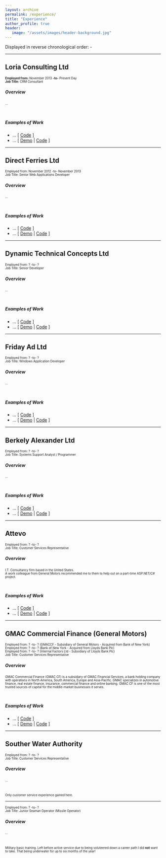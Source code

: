 ```yaml
---
layout: archive
permalink: /experience/
title: "Experience"
author_profile: true
header: 
   image: "/assets/images/header-background.jpg" 
---
```


Displayed in reverse chronological order: -

<hr/>
<h2>Loria Consulting Ltd</h2>
<p style="font-size:0.70em; margin-top:0; margin-bottom: 0;"><strong>Employed from:</strong> November 2013 <strong>-to-</strong> Present Day</p>
<p style="font-size:0.70em; margin-top:0; margin-bottom: 0;"><strong>Job Title:</strong> CRM Consultant</p>
<h5>Overview</h5>
<p style="font-size:0.70em;">...</p>
<br>
<h5>Examples of Work</h5> 
<ul>
  <li>... [ <a href="https://github.com/julianmummery/sagecrm-context-menu" target="_blank">Code</a> ]</li>
  <li>... [ <a href="https://github.com/julianmummery/sagecrm-please-wait-animation/blob/master/SageCRM-Loading-Anim.mp4?raw=true" target="_blank">Demo</a> | <a href="https://github.com/julianmummery/sagecrm-please-wait-animation" target="_blank">Code</a> ]</li>
</ul>

<hr/>
<h2>Direct Ferries Ltd</h2>
<p style="font-size:0.70em; margin-top:0; margin-bottom: 0;">Employed from: November 2012 -to- November 2013</p>
<p style="font-size:0.70em; margin-top:0; margin-bottom: 0;">Job Title: Senior Web Applications Developer</p>
<h5>Overview</h5>
<p style="font-size:0.70em;">...</p>
<br>
<h5>Examples of Work</h5> 
<ul>
  <li>... [ <a href="https://github.com/julianmummery/sagecrm-context-menu" target="_blank">Code</a> ]</li>
  <li>... [ <a href="https://github.com/julianmummery/sagecrm-please-wait-animation/blob/master/SageCRM-Loading-Anim.mp4?raw=true" target="_blank">Demo</a> | <a href="https://github.com/julianmummery/sagecrm-please-wait-animation" target="_blank">Code</a> ]</li>
</ul>

<hr/>
<h2>Dynamic Technical Concepts Ltd</h2>
<p style="font-size:0.70em; margin-top:0; margin-bottom: 0;">Employed from: ? -to- ?</p>
<p style="font-size:0.70em; margin-top:0; margin-bottom: 0;">Job Title: Senior Developer</p>
<h5>Overview</h5>
<p style="font-size:0.70em;">...</p>
<br>
<h5>Examples of Work</h5> 
<ul>
  <li>... [ <a href="https://github.com/julianmummery/sagecrm-context-menu" target="_blank">Code</a> ]</li>
  <li>... [ <a href="https://github.com/julianmummery/sagecrm-please-wait-animation/blob/master/SageCRM-Loading-Anim.mp4?raw=true" target="_blank">Demo</a> | <a href="https://github.com/julianmummery/sagecrm-please-wait-animation" target="_blank">Code</a> ]</li>
</ul>

<hr/>
<h2>Friday Ad Ltd</h2>
<p style="font-size:0.70em; margin-top:0; margin-bottom: 0;">Employed from: ? -to- ?</p>
<p style="font-size:0.70em; margin-top:0; margin-bottom: 0;">Job Title: Windows Application Developer</p>
<h5>Overview</h5>
<p style="font-size:0.70em;">...</p>
<br>
<h5>Examples of Work</h5> 
<ul>
  <li>... [ <a href="https://github.com/julianmummery/sagecrm-context-menu" target="_blank">Code</a> ]</li>
  <li>... [ <a href="https://github.com/julianmummery/sagecrm-please-wait-animation/blob/master/SageCRM-Loading-Anim.mp4?raw=true" target="_blank">Demo</a> | <a href="https://github.com/julianmummery/sagecrm-please-wait-animation" target="_blank">Code</a> ]</li>
</ul>

<hr/>
<h2>Berkely Alexander Ltd</h2>
<p style="font-size:0.70em; margin-top:0; margin-bottom: 0;">Employed from: ? -to- ?</p>
<p style="font-size:0.70em; margin-top:0; margin-bottom: 0;">Job Title: Systems Support Analyst / Programmer</p>
<h5>Overview</h5>
<p style="font-size:0.70em;">...</p>
<br>
<h5>Examples of Work</h5> 
<ul>
  <li>... [ <a href="https://github.com/julianmummery/sagecrm-context-menu" target="_blank">Code</a> ]</li>
  <li>... [ <a href="https://github.com/julianmummery/sagecrm-please-wait-animation/blob/master/SageCRM-Loading-Anim.mp4?raw=true" target="_blank">Demo</a> | <a href="https://github.com/julianmummery/sagecrm-please-wait-animation" target="_blank">Code</a> ]</li>
</ul>

<hr/>
<h2>Attevo</h2>
<p style="font-size:0.70em; margin-top:0; margin-bottom: 0;">Employed from: ? -to- ?</p>
<p style="font-size:0.70em; margin-top:0; margin-bottom: 0;">Job Title: Customer Services Representative</p>
<h5>Overview</h5>
<p style="font-size:0.70em;">I.T. Consultancy firm based in the United States.<br>A work colleague from General Motors recommended me to them to help out on a part-time ASP.NET/C# project.</p>
<br>
<h5>Examples of Work</h5>
<ul>
  <li>... [ <a href="https://github.com/julianmummery/sagecrm-context-menu" target="_blank">Code</a> ]</li>
  <li>... [ <a href="https://github.com/julianmummery/sagecrm-please-wait-animation/blob/master/SageCRM-Loading-Anim.mp4?raw=true" target="_blank">Demo</a> | <a href="https://github.com/julianmummery/sagecrm-please-wait-animation" target="_blank">Code</a> ]</li>
</ul>

<hr/>
<h2>GMAC Commercial Finance (General Motors)</h2>
<p style="font-size:0.70em; margin-top:0; margin-bottom: 0;">Employed from: ? -to- ?  (GMACCF - Subsidiary of General Motors - Acquired from Bank of New York)</p>
<p style="font-size:0.70em; margin-top:0; margin-bottom: 0;">Employed from: ? -to- ?  (Bank of New York - Acquired from Lloyds Bank Plc)</p>
<p style="font-size:0.70em; margin-top:0; margin-bottom: 0;">Employed from: ? -to- ?  (Internal Factors Ltd - Subsidiary of Lloyds Bank Plc)</p>
<p style="font-size:0.70em; margin-top:0; margin-bottom: 0;">Job Title: Customer Services Representative</p>
<h5>Overview</h5>
<p style="font-size:0.70em;">GMAC Commercial Finance (GMAC CF) is a subsidiary of GMAC Financial Services, a bank holding company with operations in North America, South America, Europe and Asia-Pacific. GMAC specializes in automotive finance, real estate finance, insurance, commercial finance and online banking. GMAC CF is one of the most trusted sources of capital for the middle-market businesses it serves.</p>
<br>
<h5>Examples of Work</h5> 
<ul>
  <li>... [ <a href="https://github.com/julianmummery/sagecrm-context-menu" target="_blank">Code</a> ]</li>
  <li>... [ <a href="https://github.com/julianmummery/sagecrm-please-wait-animation/blob/master/SageCRM-Loading-Anim.mp4?raw=true" target="_blank">Demo</a> | <a href="https://github.com/julianmummery/sagecrm-please-wait-animation" target="_blank">Code</a> ]</li>
</ul>

<hr/>
<h2>Souther Water Authority</h2>
<p style="font-size:0.70em; margin-top:0; margin-bottom: 0;">Employed from: ? -to- ?</p>
<p style="font-size:0.70em; margin-top:0; margin-bottom: 0;">Job Title: Customer Services Representative</p>
<h5>Overview</h5>
<p style="font-size:0.70em;">...</p>
<br>
<p style="font-size:0.70em;">Only customer service experience gained here.</p>

<hr/>
<p style="font-size:0.70em; margin-top:0; margin-bottom: 0;">Employed from: ? -to- ?</p>
<p style="font-size:0.70em; margin-top:0; margin-bottom: 0;">Job Title: Junior Seaman Operator (Missile Operator)</p>
<h5>Overview</h5>
<p style="font-size:0.70em;">...</p>
<br>
<p style="font-size:0.70em;">Military basic training. Left before active service due to being voluteered down a career path I did <strong>not</strong> want to take. That being underwater for up to six months of the year!</p> 
